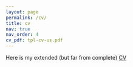 ```yaml
---
layout: page
permalink: /cv/
title: cv
nav: true 
nav_order: 4
cv_pdf: tpl-cv-us.pdf
---
```


Here is my extended (but far from complete) <a href="tleao.github.io/assets/tpl-cv-us.pdf"> CV <a> 


